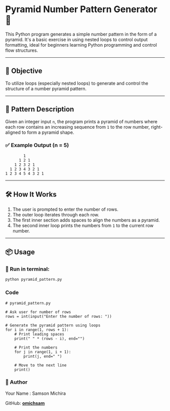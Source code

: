 # Pyramid Number Pattern Generator 🧱

This Python program generates a simple number pattern in the form of a pyramid. It's a basic exercise in using nested loops to control output formatting, ideal for beginners learning Python programming and control flow structures.

---

## 📌 Objective

To utilize loops (especially nested loops) to generate and control the structure of a number pyramid pattern.

---

## 🧩 Pattern Description

Given an integer input `n`, the program prints a pyramid of numbers where each row contains an increasing sequence from `1` to the row number, right-aligned to form a pyramid shape.

### ✅ Example Output (n = 5)
```
        1
      1 2 1
    1 2 3 2 1
  1 2 3 4 3 2 1
1 2 3 4 5 4 3 2 1
```

---

## 🛠️ How It Works

1. The user is prompted to enter the number of rows.
2. The outer loop iterates through each row.
3. The first inner section adds spaces to align the numbers as a pyramid.
4. The second inner loop prints the numbers from `1` to the current row number.

---

## 📦 Usage

### 🔁 Run in terminal:
```bash
python pyramid_pattern.py
```

### Code
```
# pyramid_pattern.py

# Ask user for number of rows
rows = int(input("Enter the number of rows: "))

# Generate the pyramid pattern using loops
for i in range(1, rows + 1):
    # Print leading spaces
    print(" " * (rows - i), end="")

    # Print the numbers
    for j in range(1, i + 1):
        print(j, end=" ")

    # Move to the next line
    print()
```

### 🚀 Author
Your Name : Samson Michira

GitHub: <a href="https://github.com/omichsam"><b>omichsam</b></a>